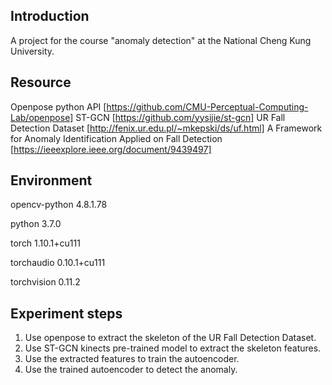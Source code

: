 ## Introduction

A project for the course "anomaly detection" at the National Cheng Kung University.

## Resource

Openpose python API [https://github.com/CMU-Perceptual-Computing-Lab/openpose]
ST-GCN [https://github.com/yysijie/st-gcn]
UR Fall Detection Dataset [http://fenix.ur.edu.pl/~mkepski/ds/uf.html]
A Framework for Anomaly Identification Applied on Fall Detection [https://ieeexplore.ieee.org/document/9439497]



## Environment

opencv-python             4.8.1.78      

python                    3.7.0          

torch                     1.10.1+cu111       

torchaudio                0.10.1+cu111         

torchvision               0.11.2            

## Experiment steps

1. Use openpose to extract the skeleton of the UR Fall Detection Dataset.
1. Use ST-GCN kinects pre-trained model to extract the skeleton features.
1. Use the extracted features to train the autoencoder.
1. Use the trained autoencoder to detect the anomaly.


